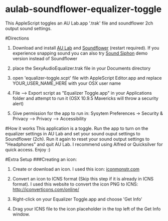 aulab-soundflower-equalizer-toggle
==================================

This AppleScript toggles an AU Lab.app '.trak' file and soundflower 2ch output sound settings.

#Directions
1) Download and install [AU Lab](https://www.apple.com/itunes/mastered-for-itunes/) and [Soundflower](https://code.google.com/p/soundflower/downloads/list) (restart required). If you experience snapping sound you can also try [Sound Siphon](http://staticz.com/soundsiphon/) demo version instead of Soundflower

2) place the SexyAudioEqualizer.trak file in your Documents directory

3) open 'equalizer-toggle.scpt' file with AppleScript Editor.app and replace YOUR_USER_NAME_HERE with your OSX user name

4) File --> Export script as "Equalizer Toggle.app" in your Applications folder and attempt to run it (OSX 10.9.5 Mavericks will throw a security alert)

5) Give permission for the app to run in: Sysytem Preferences -> Security & Privacy --> Privacy --> Accessibility

#How it works
This application is a toggle. Run the app to turn on the equalizer settings in AU Lab and set your sound ouput settings to Soundflower (2ch). Run it again to reset your sound output settings to "Headphones" and quit AU Lab. I recommend using Alfred or Quicksilver for quick access. Enjoy :)

#Extra Setup
###Creating an icon:

1) Create or download an icon. I used this icon: [iconmonstr.com](http://iconmonstr.com/g/?icon=iconmonstr-sound-wave-2-icon.png)

2) Convert an icon to ICNS format (Skip this step if it is already in ICNS format). I used this website to convert the icon PNG to ICNS: http://iconverticons.com/online/

3) Right-click on your Equalizer Toggle.app and choose 'Get Info'

4) Drag your ICNS file to the icon placeholder in the top left of the Get Info window.
